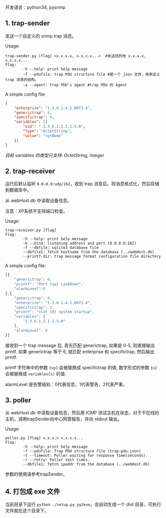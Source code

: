 开发语言：python34, pysnmp

## 1. trap-sender

发送一个自定义的 snmp trap 消息。

Usage:
```shell
trap-sender.py [flag] <x.x.x.x, x.x.x.x...>  #发送目的地 x.x.x.x, x.x.x.x...
Flag:
        -h --help: print help message
        -f --pdufile: trap PDU structure file #是一个 json 文件，用来定义 trap 消息的结构。
        -a --agent: trap PDU's agent #trap PDU 的 Agent
```

A simple config file:
```json
{
    "enterprise": "1.3.6.1.4.1.8072.4",
    "generictrap": 6,
    "specifictrap": 0,
    "variables": [{
        "oid": ".1.3.6.1.2.1.1.5.0",
        "type": "OctetString",
        "value": "sysName"
    }]
}
```
*目前 variables 的类型只支持: OctetString, Integer*

## 2. trap-receiver

运行后默认监听 `0.0.0.0:udp/162`，收到 trap 消息后，将消息格式化，然后存储到数据库中。

从 webHost.db 中读取设备信息。

注意：XP系统不支持端口检查。

Usage:
```shell
trap-receiver.py [flag]
Flag:
        -h --help: print help message
        -b --bind: listening address and port (0.0.0.0:162)
        -f --dbfile: sqlite3 database file
        --dbfile1: fetch hostname from the database (../webHost.db)
        --printf-dir: trap message format configuration file directory
```

A simple config file:
```js
[{
    "generictrap": 0,
    "printf": "Port {sp} LinkDown",
    "alarmLevel":0
},{
    "generictrap": 6,
    "enterprise": "1.3.6.1.4.1.8072.4",
    "specifictrap": 3,
    "printf": "slot {0} system startup",
    "variables": [
        "1.3.6.1.2.1.1.5.0"
    ],
    "alarmLevel": 0
}]
```
接收到一个 trap message 后, 首先匹配 generictrap, 如果是 0-5, 则直接输出 printf. 如果 generictrap 等于 6, 就匹配 enterprise 和 specifictrap, 然后输出 printf.

printf 字符串中的参数 `{sp}` 会被替换成 specifictrap 的值, 数字形式的参数 `{x}` 会被替换成 `variables[x]` 的值.

alarmLevel 是告警级别：0代表信息，1代表警告，2代表严重。

## 3. poller

从 webHost.db 中读取设备信息，然后用 ICMP 测试主机在状态，对于不在线的主机，调用trapSender向中心网管报告，并向 stdout 输出。

Usage:
```shell
poller.py [flag] x.x.x.x x.x.x.x...
Flag:
        -h --help: print help message
        -f --pdufile: Trap PDU structure file (trap-pdu.json)
        -t --timeout: Poller waiting for response time(seconds).
        -r --retry: Poller test times.
        --dbfile1: fetch ipaddr from the database (../webHost.db)
```

参数的使用请参考trapSender。

## 4. 打包成 exe 文件

当前目录下运行 `python ./setup.py py2exe`，会自动生成一个 dist 目录，可执行文件就在这个目录下。

